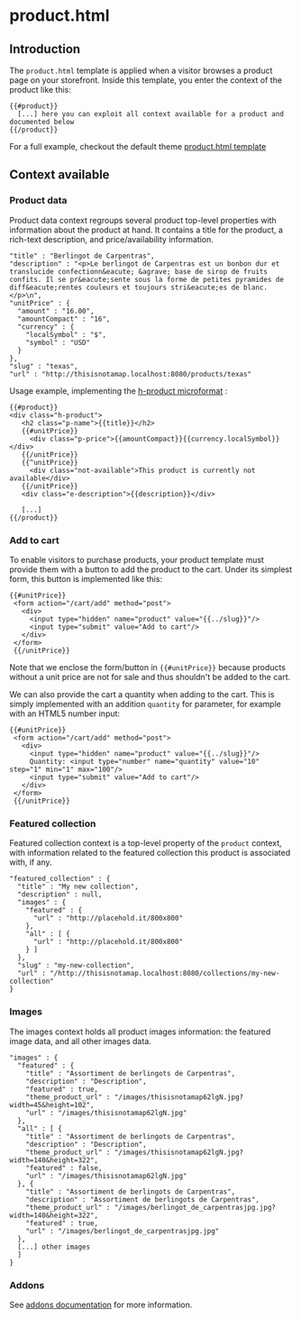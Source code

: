 <!--
  title: product.html
  layout: documentation-with-menu
  -->

product.html
============

Introduction
------------

The ```product.html``` template is applied when a visitor browses a product page on your storefront. Inside this template, you enter the context of the product like this:

    {{#product}}
      [...] here you can exploit all context available for a product and documented below
    {{/product}}

For a full example, checkout the default theme [product.html template](https://github.com/mayocat/mayocat-shop/blob/0fc994fb34ce3087b257099a39be5837102ccf74/shop/themes/src/main/resources/themes/default/product.html)

Context available
-----------------

### Product data

Product data context regroups several product top-level properties with information about the product at hand. It contains a title for the product, a rich-text description, and price/availability information.

    "title" : "Berlingot de Carpentras",
    "description" : "<p>Le berlingot de Carpentras est un bonbon dur et translucide confectionn&eacute; &agrave; base de sirop de fruits confits. Il se pr&eacute;sente sous la forme de petites pyramides de diff&eacute;rentes couleurs et toujours stri&eacute;es de blanc.</p>\n",
    "unitPrice" : {
      "amount" : "16.00",
      "amountCompact" : "16",
      "currency" : {
        "localSymbol" : "$",
        "symbol" : "USD"
      }
    },
    "slug" : "texas",
    "url" : "http://thisisnotamap.localhost:8080/products/texas"

Usage example, implementing the [h-product microformat](http://microformats.org/wiki/h-product) :

    {{#product}}
    <div class="h-product">
       <h2 class="p-name">{{title}}</h2>
       {{#unitPrice}}
         <div class="p-price">{{amountCompact}}{{currency.localSymbol}}</div>
       {{/unitPrice}}
       {{^unitPrice}}
         <div class="not-available">This product is currently not available</div>
       {{/unitPrice}}
       <div class="e-description">{{description}}</div>

       [...]
    {{/product}}

### Add to cart

To enable visitors to purchase products, your product template must provide them with a button to add the product to the cart. Under its simplest form, this button is implemented like this:

    {{#unitPrice}}
     <form action="/cart/add" method="post">
       <div>
         <input type="hidden" name="product" value="{{../slug}}"/>
         <input type="submit" value="Add to cart"/>
       </div>
     </form>
     {{/unitPrice}}

Note that we enclose the form/button in ```{{#unitPrice}}``` because products without a unit price are not for sale and thus shouldn't be added to the cart.

We can also provide the cart a quantity when adding to the cart. This is simply implemented with an addition ```quantity``` for parameter, for example with an HTML5 number input:

    {{#unitPrice}}
     <form action="/cart/add" method="post">
       <div>
         <input type="hidden" name="product" value="{{../slug}}"/>
         Quantity: <input type="number" name="quantity" value="10" step="1" min="1" max="100"/>
         <input type="submit" value="Add to cart"/>
       </div>
     </form>
     {{/unitPrice}}


### Featured collection

Featured collection context is a top-level property of the ```product``` context, with information related to the featured collection this product is associated with, if any.

    "featured_collection" : {
      "title" : "My new collection",
      "description" : null,
      "images" : {
        "featured" : {
          "url" : "http://placehold.it/800x800"
        },
        "all" : [ {
          "url" : "http://placehold.it/800x800"
        } ]
      },
      "slug" : "my-new-collection",
      "url" : "/http://thisisnotamap.localhost:8080/collections/my-new-collection"
    }

<a name="images"></a>
### Images

The images context holds all product images information: the featured image data, and all other images data.

    "images" : {
      "featured" : {
        "title" : "Assortiment de berlingots de Carpentras",
        "description" : "Description",
        "featured" : true,
        "theme_product_url" : "/images/thisisnotamap62lgN.jpg?width=45&height=102",
        "url" : "/images/thisisnotamap62lgN.jpg"
      },
      "all" : [ {
        "title" : "Assortiment de berlingots de Carpentras",
        "description" : "Description",
        "theme_product_url" : "/images/thisisnotamap62lgN.jpg?width=140&height=322",
        "featured" : false,
        "url" : "/images/thisisnotamap62lgN.jpg"
      }, {
        "title" : "Assortiment de berlingots de Carpentras",
        "description" : "Assortiment de berlingots de Carpentras",
        "theme_product_url" : "/images/berlingot_de_carpentrasjpg.jpg?width=140&height=322",
        "featured" : true,
        "url" : "/images/berlingot_de_carpentrasjpg.jpg"
      },
      [...] other images
      ]
    }

### Addons

See [addons documentation](/documentation/addons) for more information.


